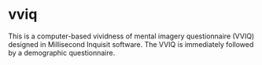 # vviq
This is a computer-based vividness of mental imagery questionnaire (VVIQ) designed in Millisecond Inquisit software. The VVIQ is immediately followed by a demographic questionnaire.
